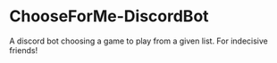 # ChooseForMe-DiscordBot
 A discord bot choosing a game to play from a given list. For indecisive friends!
